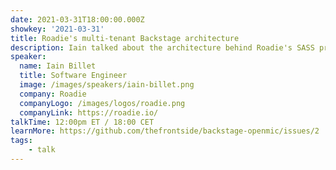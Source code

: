```yaml
---
date: 2021-03-31T18:00:00.000Z
showkey: '2021-03-31'
title: Roadie's multi-tenant Backstage architecture
description: Iain talked about the architecture behind Roadie's SASS product — Backstage as a service. He covered how they manage changes, and how those changes make it to production. He covered AWS, Terraform, Flux and Helm. 
speaker:
  name: Iain Billet
  title: Software Engineer
  image: /images/speakers/iain-billet.png
  company: Roadie
  companyLogo: /images/logos/roadie.png
  companyLink: https://roadie.io/
talkTime: 12:00pm ET / 18:00 CET 
learnMore: https://github.com/thefrontside/backstage-openmic/issues/2
tags:
    - talk
---
```


